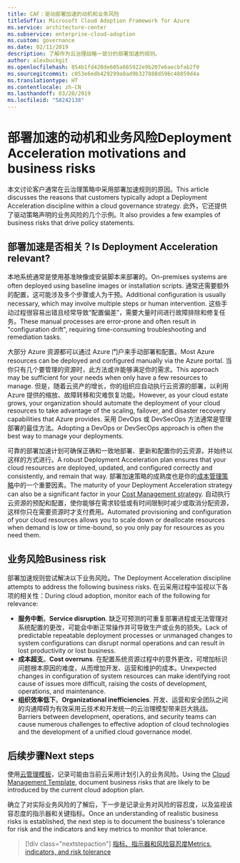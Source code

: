 ```yaml
---
title: CAF：驱动部署加速的动机和业务风险
titleSuffix: Microsoft Cloud Adoption Framework for Azure
ms.service: architecture-center
ms.subservice: enterprise-cloud-adoption
ms.custom: governance
ms.date: 02/11/2019
description: 了解作为云治理战略一部分的部署加速的规则。
author: alexbuckgit
ms.openlocfilehash: 854b1fd420de605a665922e9b207e6aecbfab2f0
ms.sourcegitcommit: c053e6edb429299a0ad9b327888d596c48859d4a
ms.translationtype: HT
ms.contentlocale: zh-CN
ms.lasthandoff: 03/20/2019
ms.locfileid: "58242138"
---
```

# <a name="deployment-acceleration-motivations-and-business-risks"></a><span data-ttu-id="1943c-103">部署加速的动机和业务风险</span><span class="sxs-lookup"><span data-stu-id="1943c-103">Deployment Acceleration motivations and business risks</span></span>

<span data-ttu-id="1943c-104">本文讨论客户通常在云治理策略中采用部署加速规则的原因。</span><span class="sxs-lookup"><span data-stu-id="1943c-104">This article discusses the reasons that customers typically adopt a Deployment Acceleration discipline within a cloud governance strategy.</span></span> <span data-ttu-id="1943c-105">此外，它还提供了驱动策略声明的业务风险的几个示例。</span><span class="sxs-lookup"><span data-stu-id="1943c-105">It also provides a few examples of business risks that drive policy statements.</span></span>

<!-- markdownlint-disable MD026 -->

## <a name="is-deployment-acceleration-relevant"></a><span data-ttu-id="1943c-106">部署加速是否相关？</span><span class="sxs-lookup"><span data-stu-id="1943c-106">Is Deployment Acceleration relevant?</span></span>

<span data-ttu-id="1943c-107">本地系统通常是使用基准映像或安装脚本来部署的。</span><span class="sxs-lookup"><span data-stu-id="1943c-107">On-premises systems are often deployed using baseline images or installation scripts.</span></span> <span data-ttu-id="1943c-108">通常还需要额外的配置，这可能涉及多个步骤或人为干预。</span><span class="sxs-lookup"><span data-stu-id="1943c-108">Additional configuration is usually necessary, which may involve multiple steps or human intervention.</span></span> <span data-ttu-id="1943c-109">这些手动过程很容易出错且经常导致“配置偏差”，需要大量时间进行故障排除和修复任务。</span><span class="sxs-lookup"><span data-stu-id="1943c-109">These manual processes are error-prone and often result in "configuration drift", requiring time-consuming troubleshooting and remediation tasks.</span></span>

<span data-ttu-id="1943c-110">大部分 Azure 资源都可以通过 Azure 门户来手动部署和配置。</span><span class="sxs-lookup"><span data-stu-id="1943c-110">Most Azure resources can be deployed and configured manually via the Azure portal.</span></span> <span data-ttu-id="1943c-111">当你只有几个要管理的资源时，此方法或许能够满足你的需求。</span><span class="sxs-lookup"><span data-stu-id="1943c-111">This approach may be sufficient for your needs when only have a few resources to manage.</span></span> <span data-ttu-id="1943c-112">但是，随着云资产的增长，你的组织应自动执行云资源的部署，以利用 Azure 提供的缩放、故障转移和灾难恢复功能。</span><span class="sxs-lookup"><span data-stu-id="1943c-112">However, as your cloud estate grows, your organization should automate the deployment of your cloud resources to take advantage of the scaling, failover, and disaster recovery capabilities that Azure provides.</span></span> <span data-ttu-id="1943c-113">采用 DevOps 或 DevSecOps 方法通常是管理部署的最佳方法。</span><span class="sxs-lookup"><span data-stu-id="1943c-113">Adopting a DevOps or DevSecOps approach is often the best way to manage your deployments.</span></span>

<span data-ttu-id="1943c-114">可靠的部署加速计划可确保正确和一致地部署、更新和配置你的云资源，并始终以这样的方式进行。</span><span class="sxs-lookup"><span data-stu-id="1943c-114">A robust Deployment Acceleration plan ensures that your cloud resources are deployed, updated, and configured correctly and consistently, and remain that way.</span></span> <span data-ttu-id="1943c-115">部署加速策略的成熟度也是你的[成本管理策略](../cost-management/overview.md)中的一个重要因素。</span><span class="sxs-lookup"><span data-stu-id="1943c-115">The maturity of your Deployment Acceleration strategy can also be a significant factor in your [Cost Management strategy](../cost-management/overview.md).</span></span> <span data-ttu-id="1943c-116">自动执行云资源的预配和配置，使你能够在需求较低或有时间限制时减少或取消分配资源，这样你只在需要资源时才支付费用。</span><span class="sxs-lookup"><span data-stu-id="1943c-116">Automated provisioning and configuration of your cloud resources allows you to scale down or deallocate resources when demand is low or time-bound, so you only pay for resources as you need them.</span></span>

## <a name="business-risk"></a><span data-ttu-id="1943c-117">业务风险</span><span class="sxs-lookup"><span data-stu-id="1943c-117">Business risk</span></span>

<span data-ttu-id="1943c-118">部署加速规则尝试解决以下业务风险。</span><span class="sxs-lookup"><span data-stu-id="1943c-118">The Deployment Acceleration discipline attempts to address the following business risks.</span></span> <span data-ttu-id="1943c-119">在云采用过程中监视以下各项的相关性：</span><span class="sxs-lookup"><span data-stu-id="1943c-119">During cloud adoption, monitor each of the following for relevance:</span></span>

- <span data-ttu-id="1943c-120">**服务中断**。</span><span class="sxs-lookup"><span data-stu-id="1943c-120">**Service disruption**.</span></span> <span data-ttu-id="1943c-121">缺乏可预测的可重复部署进程或无法管理对系统配置的更改，可能会中断正常操作并可导致生产或业务的损失。</span><span class="sxs-lookup"><span data-stu-id="1943c-121">Lack of predictable repeatable deployment processes or unmanaged changes to system configurations can disrupt normal operations and can result in lost productivity or lost business.</span></span>
- <span data-ttu-id="1943c-122">**成本超支**。</span><span class="sxs-lookup"><span data-stu-id="1943c-122">**Cost overruns**.</span></span> <span data-ttu-id="1943c-123">在配置系统资源过程中的意外更改，可增加标识问题根本原因的难度，从而增加开发、运营和维护的成本。</span><span class="sxs-lookup"><span data-stu-id="1943c-123">Unexpected changes in configuration of system resources can make identifying root cause of issues more difficult, raising the costs of development, operations, and maintenance.</span></span>
- <span data-ttu-id="1943c-124">**组织效率低下**。</span><span class="sxs-lookup"><span data-stu-id="1943c-124">**Organizational inefficiencies**.</span></span> <span data-ttu-id="1943c-125">开发、运营和安全团队之间的沟通障碍为有效采用云技术和开发统一的云治理模型带来巨大挑战。</span><span class="sxs-lookup"><span data-stu-id="1943c-125">Barriers between development, operations, and security teams can cause numerous challenges to effective adoption of cloud technologies and the development of a unified cloud governance model.</span></span>

## <a name="next-steps"></a><span data-ttu-id="1943c-126">后续步骤</span><span class="sxs-lookup"><span data-stu-id="1943c-126">Next steps</span></span>

<span data-ttu-id="1943c-127">使用[云管理模板](./template.md)，记录可能由当前云采用计划引入的业务风险。</span><span class="sxs-lookup"><span data-stu-id="1943c-127">Using the [Cloud Management Template](./template.md), document business risks that are likely to be introduced by the current cloud adoption plan.</span></span>

<span data-ttu-id="1943c-128">确立了对实际业务风险的了解后，下一步是记录业务对风险的容忍度，以及监视该容忍度的指示器和关键指标。</span><span class="sxs-lookup"><span data-stu-id="1943c-128">Once an understanding of realistic business risks is established, the next step is to document the business's tolerance for risk and the indicators and key metrics to monitor that tolerance.</span></span>

> [!div class="nextstepaction"]
> [<span data-ttu-id="1943c-129">指标、指示器和风险容忍度</span><span class="sxs-lookup"><span data-stu-id="1943c-129">Metrics, indicators, and risk tolerance</span></span>](./metrics-tolerance.md)
